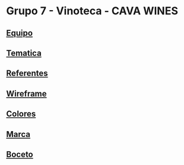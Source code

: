 # Grupo 7 - Vinoteca - CAVA WINES

## [Equipo](/equipo.md)

## [Tematica](/tematica.md)

## [Referentes](/referentes.md)

## [Wireframe](/design/wireframe.md)

## [Colores](/design/colores.md)

## [Marca](/design/marca.md)

## [Boceto](/design/boceto.md)